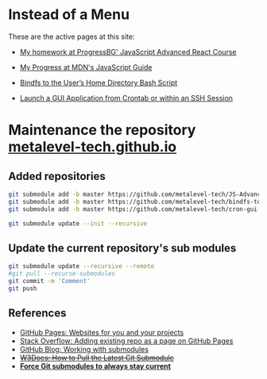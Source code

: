 # Instead of a Menu

These are the active pages at this site:

* [My homework at ProgressBG' JavaScript Advanced React Course](js_homework/)
 
* [My Progress at MDN's JavaScript Guide](js_homework/MDN.Exercises/)
 
* [Bindfs to the User’s Home Directory Bash Script](/bindfs-to-home-bash/)
 
* [Launch a GUI Application from Crontab or within an SSH Session](/cron-gui-launcher/)


# Maintenance the repository [metalevel-tech.github.io](https://metalevel-tech.github.io/)

## Added repositories
```bash
git submodule add -b master https://github.com/metalevel-tech/JS-Advanced-React-ProgressBG-Homework js_homework
git submodule add -b master https://github.com/metalevel-tech/bindfs-to-home-bash.git
git submodule add -b master https://github.com/metalevel-tech/cron-gui-launcher.git
```

```bash
git submodule update --init --recursive
```


## Update the current repository's sub modules
```bash
git submodule update --recursive --remote
#git pull --recurse-submodules
git commit -m 'Comment'
git push
```

## References

* [GitHub Pages: Websites for you and your projects](https://pages.github.com/)
* [Stack Overflow: Adding existing repo as a page on GitHub Pages](https://stackoverflow.com/a/52437739/6543935)
* [GitHub Blog: Working with submodules](https://github.blog/2016-02-01-working-with-submodules/)
* [<s>W3Docs: How to Pull the Latest Git Submodule</s>](https://www.w3docs.com/snippets/git/how-to-pull-the-latest-git-submodule.html)
* [**Force Git submodules to always stay current**](https://stackoverflow.com/a/31851819/6543935)


